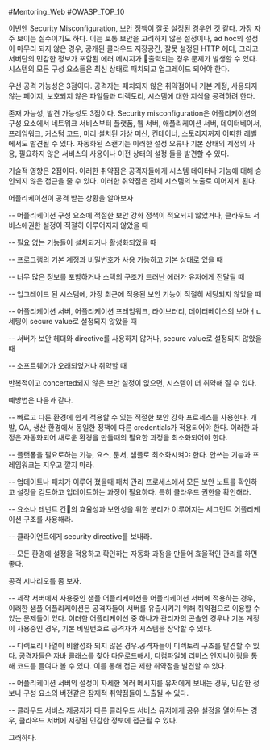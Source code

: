 #Mentoring_Web #OWASP_TOP_10

이번엔 Security Misconfiguration, 보안 정책이 잘못 설정된 경우인 것 같다. 가장 자주 보이는 실수이기도 하다. 이는 보통 보안을 고려하지 않은 설정이나, ad hoc의 설정이 마무리 되지 않은 경우, 공개된 클라우드 저장공간, 잘못 설정된 HTTP 헤더, 그리고 서버단의 민감한 정보가 포함된 에러 메시지가 출력되는 경우 문제가 발생할 수 있다. 시스템의 모든 구성 요소들은 최신 상태로 패치되고 업그레이드 되어야 한다.

우선 공격 가능성은 3점이다. 공격자는 패치되지 않은 취약점이나 기본 계정, 사용되지 않는 페이지, 보호되지 않은 파일들과 디렉토리, 시스템에 대한 지식을 공격하려 한다.

존재 가능성, 발견 가능성도 3점이다. Security misconfiguration은 어플리케이션의 구성 요소에서 네트워크 서비스부터 플랫폼, 웹 서버, 애플리케이션 서버, 데이터베이서, 프레임워크, 커스텀 코드, 미리 설치된 가상 머신, 컨테이너, 스토리지꺼지 어떠한 레벨에서도 발견될 수 있다. 자동화된 스캔기는 이러한 설정 오류나 기본 상태의 계정의 사용, 필요하지 않은 서비스의 사용이나 이전 상태의 설정 들을 발견할 수 있다.

기술적 영향은 2점이다. 이러한 취약점은 공격자들에게 시스템 데이터나 기능에 대해 승인되지 않은 접근을 줄 수 있다. 이러한 취약점은 전체 시스템의 노출로 이어지게 된다.

어플리케이션이 공격 받는 상황을 알아보자

-- 어플리케이션 구성 요소에 적절한 보안 강화 정책이 적요되지 않았거나, 클라우드 서비스에권한 설정이 적절히 이루어지지 않았을 때

-- 필요 없는 기능들이 설치되거나 활성화되었을 때

-- 프로그램의 기본 계정과 비밀번호가 사용 가능하고 기본 상태로 있을 때

-- 너무 많은 정보를 포함하거나 스택의 구조가 드러난 에러가 유저에게 전달될 때

-- 업그레이드 된 시스템에, 가장 최근에 적용된 보안 기능이 적절히 세팅되지 않았을 때

-- 어플리케이션 서버, 어플리케이션 프레임워크, 라이브러리, 데이터베이스의 보아ㅓㄴ 세팅이 secure value로 설정되지 않았을 때

-- 서버가 보안 헤더와 directive를 사용하지 않거나, secure value로 설정되지 않았을 때

-- 소프트웨어가 오래되었거나 취약할 때

반복적이고 concerted되지 않은 보안 설정이 없으면, 시스템이 더 취약해 질 수 있다.

예방법은 다음과 같다.

-- 빠르고 다른 환경에 쉽게 적용할 수 있는 적절한 보안 강화 프로세스를 사용한다. 개발, QA, 생산 환경에서 동일한 정책에 다른 credentials가 적용되어야 한다. 이러한 과정은 자동화되어 새로운 환경을 만들때의 필요한 과정을 최소화되어야 한다.

-- 플랫폼을 필요로하는 기능, 요소, 문서, 샘플로 최소화시켜야 한다. 안쓰는 기능과 프레임워크는 지우고 깔지 마라.

-- 업데이트나 패치가 이루어 졌을때 패치 관리 프로세스에서 모든 보안 노트를 확인하고 설정을 검토하고 업데이트하는 과정이 필요하다. 특히 클라우드 권한을 확인해라.

-- 요소나 테넌트 간의 효율성과 보안성을 위한 분리가 이루어지는 세그먼트 어플리케이션 구조를 사용해라.

-- 클라이언트에게 security directive를 보내라.

-- 모든 환경에 설정을 적용하고 확인하는 자동화 과정을 만들어 효율적인 관리를 하면 좋다.

공격 시나리오를 좀 보자.

-- 제작 서버에서 사용중인 샘플 어플리케이션을 어플리케이션 서버에 적용하는 경우, 이러한 샘플 어플리케이션은 공격자들이 서버를 유출시키기 위해 취약점으로 이용할 수 있는 문제들이 있다. 이러한 어플리케이션 중 하나가 관리자의 콘솔인 경우나 기본 계정이 사용중인 경우, 기본 비밀번호로 공격자가 시스템을 장악할 수 있다.

-- 디렉토리 나열이 비활성화 되지 않은 경우.공격자들이 디렉토리 구조를 발견할 수 있다. 공격자들은 자바 클래스를 찾아 다운로드해서, 디컴파일해 리버스 엔지니어링을 통해 코드를 들여다 볼 수 있다. 이를 통해 접근 제한 취약점을 발견할 수 있다.

-- 어플리케이션 서버의 설정이 자세한 에러 메시지를 유저에게 보내는 경우, 민감한 정보나 구성 요소의 버전같은 잠재적 취약점들이 노출될 수 있다.

-- 클라우드 서비스 제공자가 다른 클라우드 서비스 유저에게 공유 설정을 열어두는 경우, 클라우드 서버에 저장된 민감한 정보에 접근될 수 있다.

그러하다.